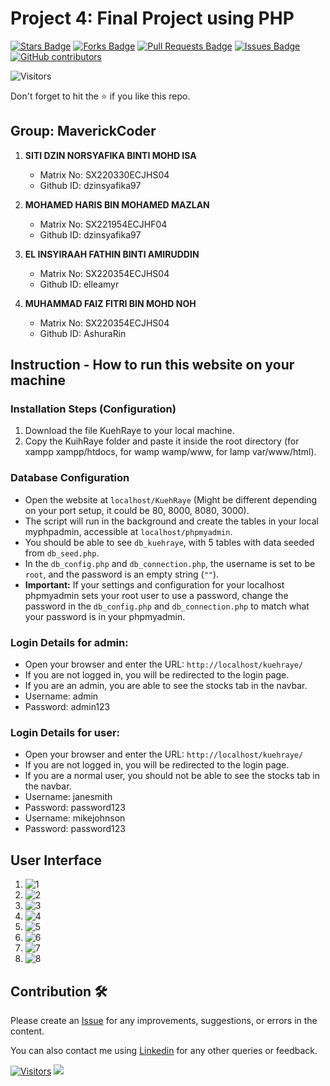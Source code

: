 # Project 4: Final Project using PHP

[![Stars Badge](https://img.shields.io/github/stars/drshahizan/software-engineering)](https://github.com/drshahizan/software-engineering/stargazers)
[![Forks Badge](https://img.shields.io/github/forks/drshahizan/software-engineering)](https://github.com/drshahizan/software-engineering/network/members)
[![Pull Requests Badge](https://img.shields.io/github/issues-pr/drshahizan/software-engineering)](https://github.com/drshahizan/software-engineering/pulls)
[![Issues Badge](https://img.shields.io/github/issues/drshahizan/software-engineering)](https://github.com/drshahizan/software-engineering/issues)
[![GitHub contributors](https://img.shields.io/github/contributors/drshahizan/software-engineering?color=2b9348)](https://github.com/drshahizan/software-engineering/graphs/contributors)

![Visitors](https://api.visitorbadge.io/api/visitors?path=https%3A%2F%2Fgithub.com%2Fdrshahizan%2Fsoftware-engineering&labelColor=%23d9e3f0&countColor=%23697689&style=flat)

Don't forget to hit the ⭐️ if you like this repo.

## Group: MaverickCoder

1. **SITI DZIN NORSYAFIKA BINTI MOHD ISA**
   - Matrix No: SX220330ECJHS04
   - Github ID: dzinsyafika97

2. **MOHAMED HARIS BIN MOHAMED MAZLAN**
   - Matrix No: SX221954ECJHF04
   - Github ID: dzinsyafika97

3. **EL INSYIRAAH FATHIN BINTI AMIRUDDIN**
   - Matrix No: SX220354ECJHS04
   - Github ID: elleamyr
  
4. **MUHAMMAD FAIZ FITRI BIN MOHD NOH**
   - Matrix No: SX220354ECJHS04
   - Github ID: AshuraRin

## Instruction - How to run this website on your machine
     
### Installation Steps (Configuration)
1. Download the file KuehRaye to your local machine.
2. Copy the KuihRaye folder and paste it inside the root directory (for xampp xampp/htdocs, for wamp wamp/www, for lamp var/www/html).

### Database Configuration

- Open the website at `localhost/KuehRaye` (Might be different depending on your port setup, it could be 80, 8000, 8080, 3000).
- The script will run in the background and create the tables in your local myphpadmin, accessible at `localhost/phpmyadmin`.
- You should be able to see `db_kuehraye`, with 5 tables with data seeded from `db_seed.php`.
- In the `db_config.php` and `db_connection.php`, the username is set to be `root`, and the password is an empty string (`""`).
- **Important:** If your settings and configuration for your localhost phpmyadmin sets your root user to use a password, change the password in the `db_config.php` and `db_connection.php` to match what your password is in your phpmyadmin.

### Login Details for admin:
- Open your browser and enter the URL: `http://localhost/kuehraye/`
- If you are not logged in, you will be redirected to the login page.
- If you are an admin, you are able to see the stocks tab in the navbar.
- Username: admin
- Password: admin123

### Login Details for user:
- Open your browser and enter the URL: `http://localhost/kuehraye/`
- If you are not logged in, you will be redirected to the login page.
- If you are a normal user, you should not be able to see the stocks tab in the navbar.
- Username: janesmith
- Password: password123
- Username: mikejohnson
- Password: password123

## User Interface

1. ![1](https://github.com/drshahizan/learn-php/blob/main/project/4-project/submission/6%20MaverickCoder/KuehRaye/images/user-interface/Landing%20Page.png)
2. ![2](https://github.com/drshahizan/learn-php/blob/main/project/4-project/submission/6%20MaverickCoder/KuehRaye/images/user-interface/About%20Us.png)
3. ![3](https://github.com/drshahizan/learn-php/blob/main/project/4-project/submission/6%20MaverickCoder/KuehRaye/images/user-interface/News.png)
4. ![4](https://github.com/drshahizan/learn-php/blob/main/project/4-project/submission/6%20MaverickCoder/KuehRaye/images/user-interface/Products.png)
5. ![5](https://github.com/drshahizan/learn-php/blob/main/project/4-project/submission/6%20MaverickCoder/KuehRaye/images/user-interface/Stocks.png)
6. ![6](https://github.com/drshahizan/learn-php/blob/main/project/4-project/submission/6%20MaverickCoder/KuehRaye/images/user-interface/Why%20Us.png)
7. ![7](https://github.com/drshahizan/learn-php/blob/main/project/4-project/submission/6%20MaverickCoder/KuehRaye/images/user-interface/Cart.png)
8. ![8](https://github.com/drshahizan/learn-php/blob/main/project/4-project/submission/6%20MaverickCoder/KuehRaye/images/user-interface/Checkout.png)

## Contribution 🛠️

Please create an [Issue](https://github.com/drshahizan/software-engineering/issues) for any improvements, suggestions, or errors in the content.

You can also contact me using [Linkedin](https://www.linkedin.com/in/harismazlan/) for any other queries or feedback.

[![Visitors](https://api.visitorbadge.io/api/visitors?path=https%3A%2F%2Fgithub.com%2Fdrshahizan&labelColor=%23697689&countColor=%23555555&style=plastic)](https://visitorbadge.io/status?path=https%3A%2F%2Fgithub.com%2Fdrshahizan)
![](https://hit.yhype.me/github/profile?user_id=81284918)
